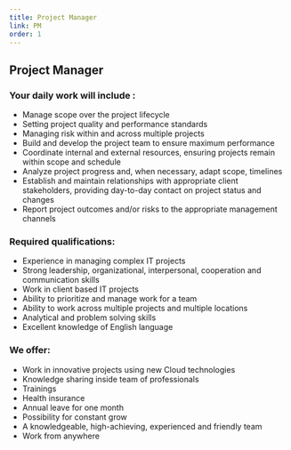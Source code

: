 ```yaml
---
title: Project Manager
link: PM
order: 1
---
```

## Project Manager

### Your daily work will include :
* Manage scope over the project lifecycle
* Setting project quality and performance standards
* Managing risk within and across multiple projects
* Build and develop the project team to ensure maximum performance
* Coordinate internal and external resources, ensuring projects remain within scope and schedule
* Analyze project progress and, when necessary, adapt scope, timelines
* Establish and maintain relationships with appropriate client stakeholders, providing day-to-day contact on project status and changes
* Report project outcomes and/or risks to the appropriate management channels


### Required qualifications:
* Experience in managing complex IT projects
* Strong leadership, organizational, interpersonal, cooperation and communication skills
* Work in client based IT projects
* Ability to prioritize and manage work for a team
* Ability to work across multiple projects and multiple locations
* Analytical and problem solving skills
* Excellent knowledge of English language


### We offer:
* Work in innovative projects using new Cloud technologies
* Knowledge sharing inside team of professionals
* Trainings
* Health insurance
* Annual leave for one month
* Possibility for constant grow
* A knowledgeable, high-achieving, experienced and friendly team
* Work from anywhere
